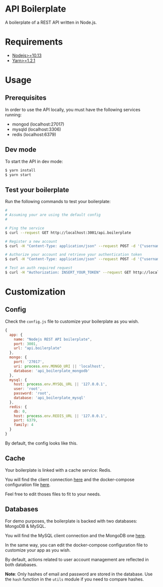# API Boilerplate

A boilerplate of a REST API written in Node.js.

# Requirements

- [Nodejs>=10.13](https://nodejs.org/en/)
- [Yarn>=1.2.1](https://yarnpkg.com/fr/)

# Usage

## Prerequisites

  In order to use the API locally, you must have the following services running:
- mongod (localhost:27017)
- mysqld (localhost:3306)
- redis (localhost:6379)

## Dev mode

To start the API in dev mode:

```bash
$ yarn install
$ yarn start
```

## Test your boilerplate

Run the following commands to test your boilerplate:

 ```bash
#
# Assuming your are using the default config
#

# Ping the service 
$ curl --request GET http://localhost:3001/api.boilerplate

# Register a new account
$ curl -H "Content-Type: application/json" --request POST -d '{"username":"test", "email":"test@test.com", "password":"test"}' http://localhost:3001/api.boilerplate/register

# Authorize your account and retrieve your authentication token
$ curl -H "Content-Type: application/json" --request POST -d '{"username":"test", "password":"test"}' http://localhost:3001/api.boilerplate/authorize

# Test an auth required request
$ curl -H "Authorization: INSERT_YOUR_TOKEN" --request GET http://localhost:3001/api.boilerplate/hello
 ```

# Customization

## Config
Check the `config.js` file to customize your boilerplate as you wish. 
    
  ```js
  {
    app: {
      name: "Nodejs REST API boilerplate",
      port: 3001,
      url: "api.boilerplate"
    },
    mongo: {
      port: '27017',
      uri: process.env.MONGO_URI || 'localhost',
      database: 'api_boilerplate_mongodb'
    },
    mysql: {
      host: process.env.MYSQL_URL || '127.0.0.1',
      user: 'root',
      password: 'root',
      database: 'api_boilerplate_mysql'
    },
    redis: {
      db: 0,
      host: process.env.REDIS_URL || '127.0.0.1',
      port: 6379,
      family: 4
    }
  }
  ```

By default, the config looks like this.


## Cache

Your boilerplate is linked with a cache service: Redis. 

You will find the client connection [here](https://github.com/TommyStarK/REST-API-Node-Boilerplate/blob/master/api/src/cache/redis.js) and the docker-compose configuration file [here](https://github.com/TommyStarK/REST-API-Node-Boilerplate/blob/master/docker-compose.yml). 

Feel free to edit thoses files to fit to your needs.




## Databases

For demo purposes, the boilerplate is backed with two databases: MongoDB & MySQL.

You will find the MySQL client connection and the MongoDB one [here](https://github.com/TommyStarK/REST-API-Node-Boilerplate/tree/master/api/src/database).

In the same way, you can edit the docker-compose configuration file to customize your app as you wish.

By default, actions related to user account management are reflected in both databases.

**Note**: Only hashes of email and password are stored in the database. Use the `hash` function in the 
`utils` module if you need to compare hashes.